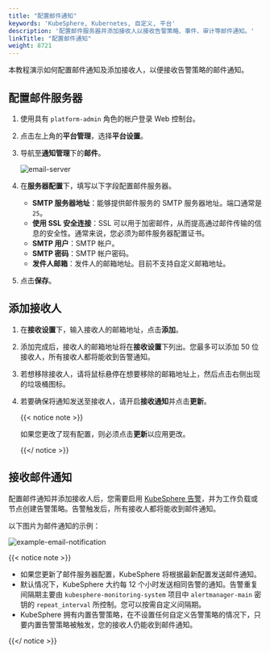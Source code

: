 ```yaml
---
title: "配置邮件通知"
keywords: 'KubeSphere, Kubernetes, 自定义, 平台'
description: '配置邮件服务器并添加接收人以接收告警策略、事件、审计等邮件通知。'
linkTitle: "配置邮件通知"
weight: 8721
---
```


本教程演示如何配置邮件通知及添加接收人，以便接收告警策略的邮件通知。

## 配置邮件服务器

1. 使用具有 `platform-admin` 角色的帐户登录 Web 控制台。

2. 点击左上角的**平台管理**，选择**平台设置**。

3. 导航至**通知管理**下的**邮件**。

   ![email-server](/images/docs/zh-cn/cluster-administration/platform-settings/notification-management/configure-email/email-server.png)

4. 在**服务器配置**下，填写以下字段配置邮件服务器。

   - **SMTP 服务器地址**：能够提供邮件服务的 SMTP 服务器地址。端口通常是 `25`。
   - **使用 SSL 安全连接**：SSL 可以用于加密邮件，从而提高通过邮件传输的信息的安全性。通常来说，您必须为邮件服务器配置证书。
   - **SMTP 用户**：SMTP 帐户。
   - **SMTP 密码**：SMTP 帐户密码。
   - **发件人邮箱**：发件人的邮箱地址。目前不支持自定义邮箱地址。

5. 点击**保存**。

## 添加接收人

1. 在**接收设置**下，输入接收人的邮箱地址，点击**添加**。

2. 添加完成后，接收人的邮箱地址将在**接收设置**下列出。您最多可以添加 50 位接收人，所有接收人都将能收到告警通知。

3. 若想移除接收人，请将鼠标悬停在想要移除的邮箱地址上，然后点击右侧出现的垃圾桶图标。

4. 若要确保将通知发送至接收人，请开启**接收通知**并点击**更新**。

   {{< notice note >}}

   如果您更改了现有配置，则必须点击**更新**以应用更改。

   {{</ notice >}} 

## 接收邮件通知

配置邮件通知并添加接收人后，您需要启用 [KubeSphere 告警](../../../pluggable-components/alerting/)，并为工作负载或节点创建告警策略。告警触发后，所有接收人都将能收到邮件通知。

以下图片为邮件通知的示例：

![example-email-notification](/images/docs/zh-cn/cluster-administration/platform-settings/notification-management/configure-email/example-email-notification.png)

{{< notice note >}}

- 如果您更新了邮件服务器配置，KubeSphere 将根据最新配置发送邮件通知。
- 默认情况下，KubeSphere 大约每 12 个小时发送相同告警的通知。告警重复间隔期主要由 `kubesphere-monitoring-system` 项目中 `alertmanager-main` 密钥的 `repeat_interval` 所控制。您可以按需自定义间隔期。
- KubeSphere 拥有内置告警策略，在不设置任何自定义告警策略的情况下，只要内置告警策略被触发，您的接收人仍能收到邮件通知。

{{</ notice >}} 

